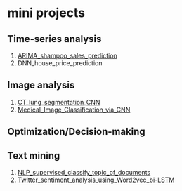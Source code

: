 # mini projects

## Time-series analysis
1. [ARIMA_shampoo_sales_prediction](Time_series_prediction_shampoo_sales_via_ARIMA.ipynb)
2. DNN_house_price_prediction

## Image analysis
1. [CT_lung_segmentation_CNN]()
2. [Medical_Image_Classification_via_CNN]()

## Optimization/Decision-making


## Text mining
1. [NLP_supervised_classify_topic_of_documents]()
2. [Twitter_sentiment_analysis_using_Word2vec_bi-LSTM]()
